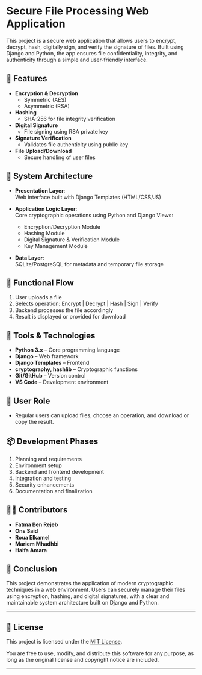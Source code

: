 # Secure File Processing Web Application

This project is a secure web application that allows users to encrypt, decrypt, hash, digitally sign, and verify the signature of files. Built using Django and Python, the app ensures file confidentiality, integrity, and authenticity through a simple and user-friendly interface.

## 🔐 Features

- **Encryption & Decryption**
  - Symmetric (AES)
  - Asymmetric (RSA)
- **Hashing**
  - SHA-256 for file integrity verification
- **Digital Signature**
  - File signing using RSA private key
- **Signature Verification**
  - Validates file authenticity using public key
- **File Upload/Download**
  - Secure handling of user files

## 🧱 System Architecture

- **Presentation Layer**:  
  Web interface built with Django Templates (HTML/CSS/JS)

- **Application Logic Layer**:  
  Core cryptographic operations using Python and Django Views:
  - Encryption/Decryption Module
  - Hashing Module
  - Digital Signature & Verification Module
  - Key Management Module

- **Data Layer**:  
  SQLite/PostgreSQL for metadata and temporary file storage

## 🔄 Functional Flow

1. User uploads a file
2. Selects operation: Encrypt | Decrypt | Hash | Sign | Verify
3. Backend processes the file accordingly
4. Result is displayed or provided for download

## 🧰 Tools & Technologies

- **Python 3.x** – Core programming language
- **Django** – Web framework
- **Django Templates** – Frontend
- **cryptography, hashlib** – Cryptographic functions
- **Git/GitHub** – Version control
- **VS Code** – Development environment

## 👤 User Role

- Regular users can upload files, choose an operation, and download or copy the result.

## 📦 Development Phases

1. Planning and requirements
2. Environment setup
3. Backend and frontend development
4. Integration and testing
5. Security enhancements
6. Documentation and finalization

## 👨‍💻 Contributors

- **Fatma Ben Rejeb** 
- **Ons Said**
- **Roua Elkamel** 
- **Mariem Mhadhbi**
- **Haifa Amara**

## 📌 Conclusion

This project demonstrates the application of modern cryptographic techniques in a web environment. Users can securely manage their files using encryption, hashing, and digital signatures, with a clear and maintainable system architecture built on Django and Python.

---

## 📄 License

This project is licensed under the [MIT License](https://opensource.org/licenses/MIT).

You are free to use, modify, and distribute this software for any purpose, as long as the original license and copyright notice are included.

---


